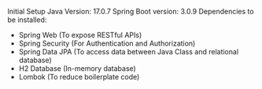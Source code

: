 Initial Setup
Java Version: 17.0.7
Spring Boot version: 3.0.9
Dependencies to be installed: 
- Spring Web (To expose RESTful APIs)
- Spring Security (For Authentication and Authorization)
- Spring Data JPA (To access data between Java Class and relational database)
- H2 Database (In-memory database)
- Lombok (To reduce boilerplate code)

